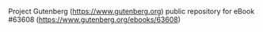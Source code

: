 Project Gutenberg (https://www.gutenberg.org) public repository for eBook #63608 (https://www.gutenberg.org/ebooks/63608)
